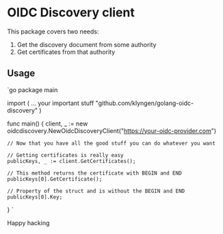 # OIDC Discovery client

This package covers two needs:

1. Get the discovery document from some authority
2. Get certificates from that authority

## Usage

`go
package main

import (
... your important stuff
"github.com/klyngen/golang-oidc-discovery"
)

func main() {
client, \_ := new oidcdiscovery.NewOidcDiscoveryClient("https://your-oidc-provider.com")

    // Now that you have all the good stuff you can do whatever you want

    // Getting certificates is really easy
    publicKeys, _ := client.GetCertificates();

    // This method returns the certificate with BEGIN and END
    publicKeys[0].GetCertificate();

    // Property of the struct and is without the BEGIN and END
    publicKeys[0].Key;

}
`

Happy hacking
